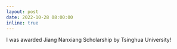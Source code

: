 ```yaml
---
layout: post
date: 2022-10-28 08:00:00
inline: true
---
```


I was awarded Jiang Nanxiang Scholarship by Tsinghua University!
